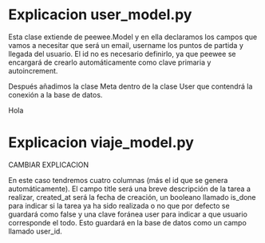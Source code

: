 # Explicacion user_model.py

Esta clase extiende de peewee.Model y en ella declaramos los campos que vamos a necesitar que será un email, username los puntos de partida y llegada del usuario. El id no es necesario definirlo, ya que peewee se encargará de crearlo automáticamente como clave primaria y autoincrement.

Después añadimos la clase Meta dentro de la clase User que contendrá la conexión a la base de datos.

Hola


# Explicacion viaje_model.py 

CAMBIAR EXPLICACION 

En este caso tendremos cuatro columnas (más el id que se genera automáticamente). El campo title será una breve descripción de la tarea a realizar, created_at será la fecha de creación, un booleano llamado is_done para indicar si la tarea ya ha sido realizada o no que por defecto se guardará como false y una clave foránea user para indicar a que usuario corresponde el todo. Esto guardará en la base de datos como un campo llamado user_id.

